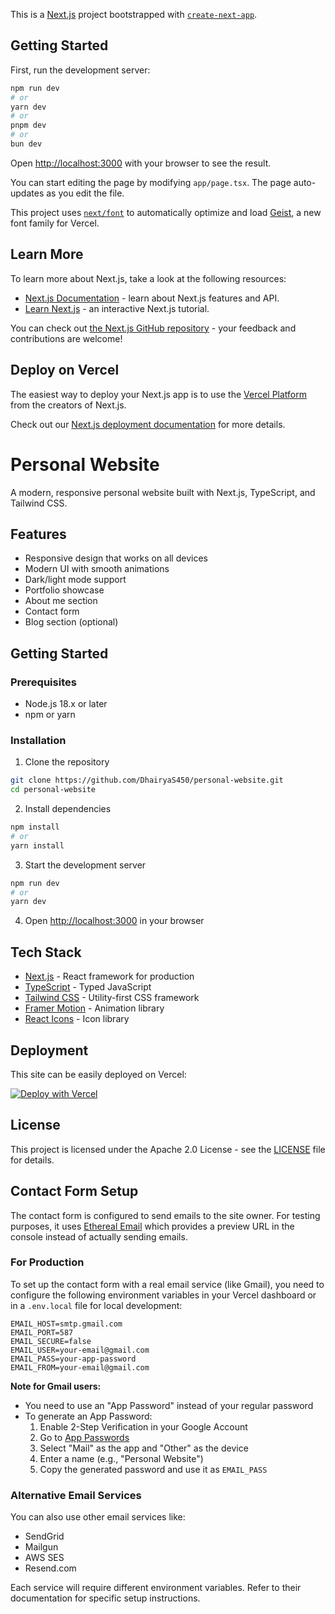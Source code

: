 This is a [Next.js](https://nextjs.org) project bootstrapped with [`create-next-app`](https://nextjs.org/docs/app/api-reference/cli/create-next-app).

## Getting Started

First, run the development server:

```bash
npm run dev
# or
yarn dev
# or
pnpm dev
# or
bun dev
```

Open [http://localhost:3000](http://localhost:3000) with your browser to see the result.

You can start editing the page by modifying `app/page.tsx`. The page auto-updates as you edit the file.

This project uses [`next/font`](https://nextjs.org/docs/app/building-your-application/optimizing/fonts) to automatically optimize and load [Geist](https://vercel.com/font), a new font family for Vercel.

## Learn More

To learn more about Next.js, take a look at the following resources:

- [Next.js Documentation](https://nextjs.org/docs) - learn about Next.js features and API.
- [Learn Next.js](https://nextjs.org/learn) - an interactive Next.js tutorial.

You can check out [the Next.js GitHub repository](https://github.com/vercel/next.js) - your feedback and contributions are welcome!

## Deploy on Vercel

The easiest way to deploy your Next.js app is to use the [Vercel Platform](https://vercel.com/new?utm_medium=default-template&filter=next.js&utm_source=create-next-app&utm_campaign=create-next-app-readme) from the creators of Next.js.

Check out our [Next.js deployment documentation](https://nextjs.org/docs/app/building-your-application/deploying) for more details.

# Personal Website

A modern, responsive personal website built with Next.js, TypeScript, and Tailwind CSS.

## Features

- Responsive design that works on all devices
- Modern UI with smooth animations
- Dark/light mode support
- Portfolio showcase
- About me section
- Contact form
- Blog section (optional)

## Getting Started

### Prerequisites

- Node.js 18.x or later
- npm or yarn

### Installation

1. Clone the repository
```bash
git clone https://github.com/DhairyaS450/personal-website.git
cd personal-website
```

2. Install dependencies
```bash
npm install
# or
yarn install
```

3. Start the development server
```bash
npm run dev
# or
yarn dev
```

4. Open [http://localhost:3000](http://localhost:3000) in your browser

## Tech Stack

- [Next.js](https://nextjs.org/) - React framework for production
- [TypeScript](https://www.typescriptlang.org/) - Typed JavaScript
- [Tailwind CSS](https://tailwindcss.com/) - Utility-first CSS framework
- [Framer Motion](https://www.framer.com/motion/) - Animation library
- [React Icons](https://react-icons.github.io/react-icons/) - Icon library

## Deployment

This site can be easily deployed on Vercel:

[![Deploy with Vercel](https://vercel.com/button)](https://vercel.com/new/clone?repository-url=https%3A%2F%2Fgithub.com%2FDhairyaS450%2Fpersonal-website)

## License

This project is licensed under the Apache 2.0 License - see the [LICENSE](LICENSE) file for details.

## Contact Form Setup

The contact form is configured to send emails to the site owner. For testing purposes, it uses [Ethereal Email](https://ethereal.email/) which provides a preview URL in the console instead of actually sending emails.

### For Production

To set up the contact form with a real email service (like Gmail), you need to configure the following environment variables in your Vercel dashboard or in a `.env.local` file for local development:

```
EMAIL_HOST=smtp.gmail.com
EMAIL_PORT=587
EMAIL_SECURE=false
EMAIL_USER=your-email@gmail.com
EMAIL_PASS=your-app-password
EMAIL_FROM=your-email@gmail.com
```

**Note for Gmail users:**
- You need to use an "App Password" instead of your regular password
- To generate an App Password:
  1. Enable 2-Step Verification in your Google Account
  2. Go to [App Passwords](https://myaccount.google.com/apppasswords)
  3. Select "Mail" as the app and "Other" as the device
  4. Enter a name (e.g., "Personal Website")
  5. Copy the generated password and use it as `EMAIL_PASS`

### Alternative Email Services

You can also use other email services like:
- SendGrid
- Mailgun
- AWS SES
- Resend.com

Each service will require different environment variables. Refer to their documentation for specific setup instructions. 